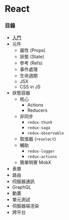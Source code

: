 # React

### 目錄

* [入門](https://github.com/Shyam-Chen/Big-Little-Books/blob/master/React/getting-started.md)
* 元件
  * 屬性 (Props)
  * 狀態 (State)
  * 參考 (Refs)
  * 事件處理
  * 生命週期
  * JSX
  * CSS in JS
* 狀態容器
  * 核心
    * Actions
    * Reducers
  * 非同步
    * `redux-thunk`
    * `redux-saga`
    * `redux-observable`
  * 取值器 (`reselect`)
  * 輔助
    * `redux-logger`
    * `redux-actions`
  * 簡單明寮 MobX
* 表單
* 路由
* 伺服器通訊
* GraphQL
* 動畫
* 單元測試
* 伺服器端渲染
* 跨平台
